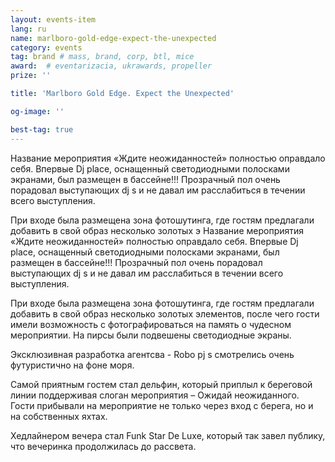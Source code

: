 ```yaml
---
layout: events-item
lang: ru
name: marlboro-gold-edge-expect-the-unexpected
category: events
tag: brand # mass, brand, corp, btl, mice
award:  # eventarizacia, ukrawards, propeller
prize: ''

title: 'Marlboro Gold Edge. Expect the Unexpected'

og-image: ''

best-tag: true
---
```


Название мероприятия «Ждите неожиданностей» полностью оправдало себя. Впервые Dj place, оснащенный светодиодными полосками экранами, был размещен в  бассейне!!!
Прозрачный пол очень порадовал выступающих dj s и не давал им расслабиться в течении всего выступления.

При входе  была размещена зона фотошутинга, где гостям предлагали добавить в свой образ несколько золотых э
Название мероприятия «Ждите неожиданностей» полностью оправдало себя. Впервые Dj place, оснащенный светодиодными полосками экранами, был размещен в  бассейне!!!
Прозрачный пол очень порадовал выступающих dj s и не давал им расслабиться в течении всего выступления.

При входе  была размещена зона фотошутинга, где гостям предлагали добавить в свой образ несколько золотых элементов, после чего гости имели возможность с фотографироваться на память о чудесном мероприятии.
На пирсы были подвешены светодиодные экраны.

Эксклюзивная разработка агентсва - Robo pj s смотрелись очень футуристично на фоне моря.

Самой приятным гостем стал дельфин, который приплыл к береговой линии поддерживая слоган мероприятия – Ожидай неожиданного. Гости прибывали на мероприятие не только через вход с берега, но и на собственных яхтах.

Хедлайнером вечера стал Funk Star De Luxe, который так завел  публику, что вечеринка продолжилась до рассвета.
